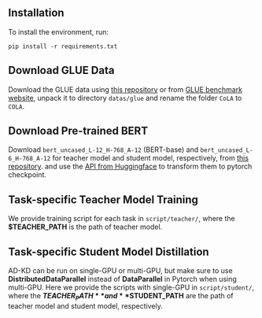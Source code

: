 ## Installation
To install the environment, run:

```
pip install -r requirements.txt
```

## Download GLUE Data

Download the GLUE data using [this repository](https://github.com/nyu-mll/GLUE-baselines) or from [GLUE benchmark website](https://gluebenchmark.com/tasks), unpack it to directory ```datas/glue``` and rename the folder ```CoLA``` to ```COLA```.

## Download Pre-trained BERT
Download ```bert_uncased_L-12_H-768_A-12``` (BERT-base) and ```bert_uncased_L-6_H-768_A-12``` for teacher model and student model, respectively, from [this repository](https://github.com/google-research/bert). and use the [API from Huggingface](https://github.com/huggingface/transformers/blob/main/src/transformers/models/bert/convert_bert_original_tf_checkpoint_to_pytorch.py) to transform them to pytorch checkpoint.

## Task-specific Teacher Model Training

We provide training script for each task in ```script/teacher/```, where the **$TEACHER_PATH** is the path of teacher model.

## Task-specific Student Model Distillation
AD-KD can be run on single-GPU or multi-GPU, but make sure to use **DistributedDataParallel** instead of **DataParallel** in Pytorch when using multi-GPU. Here we provide the scripts with single-GPU in ```script/student/```, where the **$TEACHER_PATH** and **$STUDENT_PATH** are the path of teacher model and student model, respectively.
